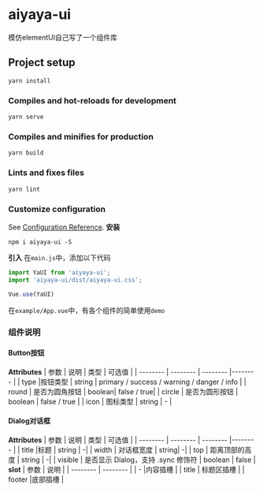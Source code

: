 # aiyaya-ui
模仿elementUI自己写了一个组件库

## Project setup
```
yarn install
```

### Compiles and hot-reloads for development
```
yarn serve
```

### Compiles and minifies for production
```
yarn build
```

### Lints and fixes files
```
yarn lint
```

### Customize configuration
See [Configuration Reference](https://cli.vuejs.org/config/).
**安装**
```shell
npm i aiyaya-ui -S
```

**引入**
在`main.js`中，添加以下代码
```javascript
import YaUI from 'aiyaya-ui';
import 'aiyaya-ui/dist/aiyaya-ui.css';

Vue.use(YaUI)
```
在`example/App.vue`中，有各个组件的简单使用`demo`

### 组件说明
#### Button按钮
**Attributes**
| 参数     | 说明     | 类型     | 可选值    |
| -------- | -------- | -------- |-------- |
| type |按钮类型 | string | primary / success / warning / danger / info  |
| round | 是否为圆角按钮 | boolean| false / true|
| circle | 是否为圆形按钮 | boolean | false / true |
| icon | 图标类型 | string | - |

#### Dialog对话框
**Attributes**
| 参数     | 说明     | 类型     | 可选值    |
| -------- | -------- | -------- |-------- |
| title |标题 | string |  -|
| width | 对话框宽度 | string| -|
| top | 距离顶部的高度 | string | -|
| visible | 是否显示 Dialog，支持 .sync 修饰符 | boolean | false |
**slot**
| 参数     | 说明     | 
| -------- | -------- |
| - |内容插槽 |
| title | 标题区插槽 |
| footer |底部插槽 | 


